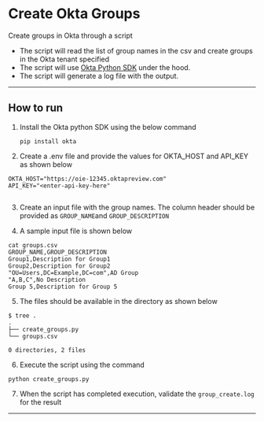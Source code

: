 # Create Okta Groups

Create groups in Okta through a script

* The script will read the list of group names in the csv and create groups in the Okta tenant specified
* The script will use [Okta Python SDK](https://github.com/okta/okta-sdk-python) under the hood.
* The script will generate a log file with the output.



*****


How to run
--------------


1. Install the Okta python SDK using the below command

	`pip install okta`



2. Create a .env file and provide the values for OKTA_HOST and API_KEY as shown below

```
OKTA_HOST="https://oie-12345.oktapreview.com"
API_KEY="<enter-api-key-here"


```


3. Create an input file with the group names. The column header should be provided as ``GROUP_NAME``and ``GROUP_DESCRIPTION``



4. A sample input file is shown below
```
cat groups.csv 
GROUP_NAME,GROUP_DESCRIPTION
Group1,Description for Group1
Group2,Description for Group2
"OU=Users,DC=Example,DC=com",AD Group
"A,B,C",No Description
Group 5,Description for Group 5

```

5. The files should be available in the directory as shown below

```
$ tree .
.
├── create_groups.py
└── groups.csv

0 directories, 2 files

```

6. Execute the script using the command

`python create_groups.py`

7. When the script has completed execution, validate the `group_create.log` for the result

----




